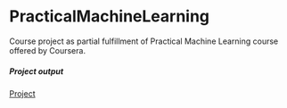 # PracticalMachineLearning
Course project as partial fulfillment of Practical Machine Learning course offered by Coursera.

##### Project output
[Project](http://siddhilk.github.io/PracticalMachineLearning/PracticalMachineLearning.html)
